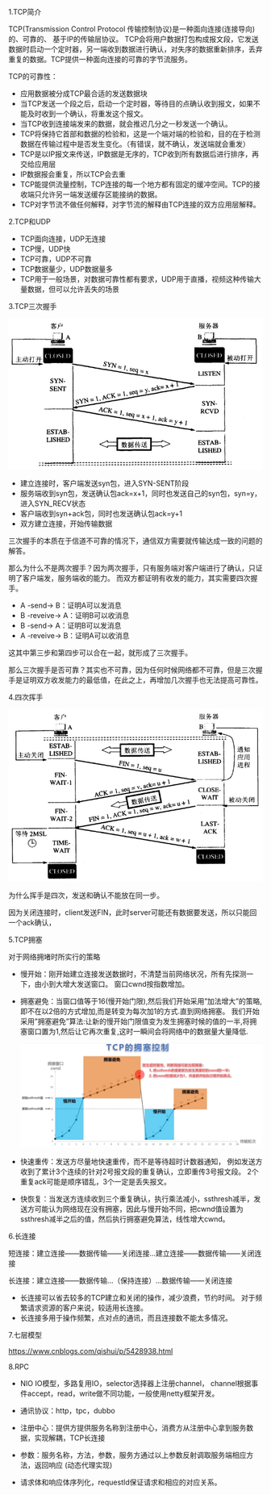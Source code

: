 1.TCP简介

TCP(Transmission Control Protocol 传输控制协议)是一种面向连接(连接导向)的、可靠的、 基于IP的传输层协议。
TCP会将用户数据打包构成报文段，它发送数据时启动一个定时器，另一端收到数据进行确认，对失序的数据重新排序，丢弃重复的数据。TCP提供一种面向连接的可靠的字节流服务。

TCP的可靠性：
- 应用数据被分成TCP最合适的发送数据块
- 当TCP发送一个段之后，启动一个定时器，等待目的点确认收到报文，如果不能及时收到一个确认，将重发这个报文。
- 当TCP收到连接端发来的数据，就会推迟几分之一秒发送一个确认。
- TCP将保持它首部和数据的检验和，这是一个端对端的检验和，目的在于检测数据在传输过程中是否发生变化。（有错误，就不确认，发送端就会重发）
- TCP是以IP报文来传送，IP数据是无序的，TCP收到所有数据后进行排序，再交给应用层
- IP数据报会重复，所以TCP会去重
- TCP能提供流量控制，TCP连接的每一个地方都有固定的缓冲空间。TCP的接收端只允许另一端发送缓存区能接纳的数据。
- TCP对字节流不做任何解释，对字节流的解释由TCP连接的双方应用层解释。

2.TCP和UDP

- TCP面向连接，UDP无连接
- TCP慢，UDP快
- TCP可靠，UDP不可靠
- TCP数据量少，UDP数据量多
- TCP用于一般场景，对数据可靠性都有要求，UDP用于直播，视频这种传输大量数据，但可以允许丢失的场景

3.TCP三次握手

![](./images/tcp1.jpg)

- 建立连接时，客户端发送syn包，进入SYN-SENT阶段
- 服务端收到syn包，发送确认包ack=x+1，同时也发送自己的syn包，syn=y，进入SYN_RECV状态
- 客户端收到syn+ack包，同时也发送确认包ack=y+1
- 双方建立连接，开始传输数据

三次握手的本质在于信道不可靠的情况下，通信双方需要就传输达成一致的问题的解答。

那么为什么不是两次握手？因为两次握手，只有服务端对客户端进行了确认，只证明了客户端发，服务端收的能力。
而双方都证明有收发的能力，其实需要四次握手。
- A -send-> B：证明A可以发消息
- B -reveive-> A：证明B可以收消息
- B -send-> A：证明B可以发消息
- A -reveive-> B：证明A可以收消息

这其中第三步和第四步可以合在一起，就形成了三次握手。

那么三次握手是否可靠？其实也不可靠，因为任何时候网络都不可靠，但是三次握手是证明双方收发能力的最低值，在此之上，再增加几次握手也无法提高可靠性。

4.四次挥手

![](./images/tcp2.jpg)

为什么挥手是四次，发送和确认不能放在同一步。

因为关闭连接时，client发送FIN，此时server可能还有数据要发送，所以只能回一个ack确认，

5.TCP拥塞

对于网络拥堵时所实行的策略

- 慢开始：刚开始建立连接发送数据时，不清楚当前网络状况，所有先探测一下，由小到大增大发送窗口。
窗口cwnd按指数增加。
  
- 拥塞避免：当窗口值等于16(慢开始门限),然后我们开始采用”加法增大”的策略,即不在以2倍的方式增加,而是转变为每次加1的方式.直到网络拥塞。
  我们开始采用”拥塞避免”算法:让新的慢开始门限值变为发生拥塞时候的值的一半,将拥塞窗口置为1,然后让它再次重复,这时一瞬间会将网络中的数据量大量降低.
 
  ![](./images/拥塞.PNG)

- 快速重传：发送方尽量地快速重传，而不是等待超时计数器通知，
  例如发送方收到了累计3个连续的针对2号报文段的重复确认，立即重传3号报文段。
  2个重复ack可能是顺序错乱，3个一定是丢失报文。
  
- 快恢复：当发送方连续收到三个重复确认，执行乘法减小，ssthresh减半，发送方可能认为网络现在没有拥塞，因此与慢开始不同，把cwnd值设置为ssthresh减半之后的值，然后执行拥塞避免算法，线性增大cwnd。

6.长连接

短连接：建立连接——数据传输——关闭连接...建立连接——数据传输——关闭连接

长连接：建立连接——数据传输...（保持连接）...数据传输——关闭连接

- 长连接可以省去较多的TCP建立和关闭的操作，减少浪费，节约时间。 对于频繁请求资源的客户来说，较适用长连接。
- 长连接多用于操作频繁，点对点的通讯，而且连接数不能太多情况。


7.七层模型

https://www.cnblogs.com/qishui/p/5428938.html

8.RPC

- NIO IO模型，多路复用IO，selector选择器上注册channel，
channel根据事件accept，read，write做不同功能，一般使用netty框架开发。
  
- 通讯协议：http，tpc，dubbo

- 注册中心：提供方提供服务名称到注册中心，消费方从注册中心拿到服务数据，实现解耦，TCP长连接

- 参数：服务名称，方法，参数，服务方通过以上参数反射调取服务端相应方法，返回响应 (动态代理实现)

- 请求体和响应体序列化，requestId保证请求和相应的对应关系。